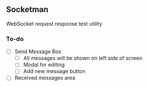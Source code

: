 ## Socketman

WebSocket request response test utility

### To-do

- [ ] Send Message Box
  - [ ] All messages will be shown on left side of screen
  - [ ] Modal for editing
  - [ ] Add new message button
- [ ] Received messages area
